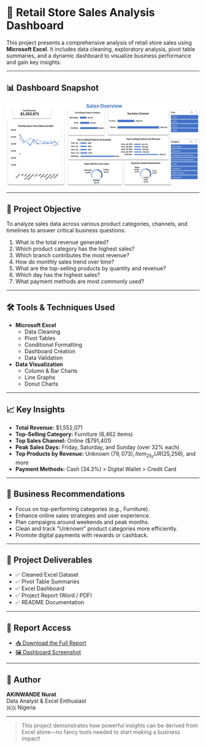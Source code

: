 # 🛒 Retail Store Sales Analysis Dashboard

This project presents a comprehensive analysis of retail store sales using **Microsoft Excel**. It includes data cleaning, exploratory analysis, pivot table summaries, and a dynamic dashboard to visualize business performance and gain key insights.

---

## 📊 Dashboard Snapshot

![Dashboard](Dashboard_Screenshort.png)

---

## 📌 Project Objective

To analyze sales data across various product categories, channels, and timelines to answer critical business questions:

1. What is the total revenue generated?
2. Which product category has the highest sales?
3. Which branch contributes the most revenue?
4. How do monthly sales trend over time?
5. What are the top-selling products by quantity and revenue?
6. Which day has the highest sales?
7. What payment methods are most commonly used?

---

## 🛠️ Tools & Techniques Used

- **Microsoft Excel**
  - Data Cleaning
  - Pivot Tables
  - Conditional Formatting
  - Dashboard Creation
  - Data Validation
- **Data Visualization**
  - Column & Bar Charts
  - Line Graphs
  - Donut Charts

---

## 📈 Key Insights

- **Total Revenue:** $1,552,071
- **Top-Selling Category:** Furniture (8,462 items)
- **Top Sales Channel:** Online ($791,401)
- **Peak Sales Days:** Friday, Saturday, and Sunday (over 32% each)
- **Top Products by Revenue:** Unknown ($79,073), Item_25_FUR ($25,256), and more
- **Payment Methods:** Cash (34.3%) > Digital Wallet > Credit Card

---

## 📌 Business Recommendations

- Focus on top-performing categories (e.g., Furniture).
- Enhance online sales strategies and user experience.
- Plan campaigns around weekends and peak months.
- Clean and track "Unknown" product categories more efficiently.
- Promote digital payments with rewards or cashback.

---

## 📁 Project Deliverables

- ✅ Cleaned Excel Dataset
- ✅ Pivot Table Summaries
- ✅ Excel Dashboard
- ✅ Project Report (Word / PDF)
- ✅ README Documentation

---

## 📄 Report Access

- [📥 Download the Full Report](Retail_Store_Sales_Report.pdf)
- [🖼 Dashboard Screenshot](Dashboard_Screenshort.png)

---

## 📌 Author

**AKINWANDE Nurat**   
Data Analyst & Excel Enthusiast  
🇳🇬 Nigeria

---

> This project demonstrates how powerful insights can be derived from Excel alone—no fancy tools needed to start making a business impact!
